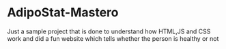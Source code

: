 # AdipoStat-Mastero
Just a sample project that is done to understand how HTML,JS and CSS work and did a fun website which tells whether the person is healthy or not
